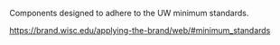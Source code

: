 Components designed to adhere to the UW minimum standards.

https://brand.wisc.edu/applying-the-brand/web/#minimum_standards
